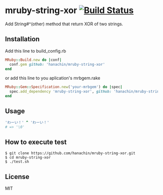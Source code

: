 mruby-string-xor   [![Build Status](https://travis-ci.org/hanachin/mruby-string-xor.svg?branch=master)](https://travis-ci.org/hanachin/mruby-string-xor)
====

Add String#^(other) method that return XOR of two strings.

Installation
----

Add this line to build_config.rb

```ruby
MRuby::Build.new do |conf|
  conf.gem github: 'hanachin/mruby-string-xor'
end
```

or add this line to you aplication's mrbgem.rake

```ruby
MRuby::Gem::Specification.new('your-mrbgem') do |spec|
  spec.add_dependency 'mruby-string-xor', github: 'hanachin/mruby-string-xor'
end
```


Usage
----

```ruby
'わーい！' ^ 'わーい！'
# => '\0'
```

How to execute test
----

    $ git clone https://github.com/hanachin/mruby-string-xor.git
    $ cd mruby-string-xor
    $ ./test.sh

License
----

MIT
